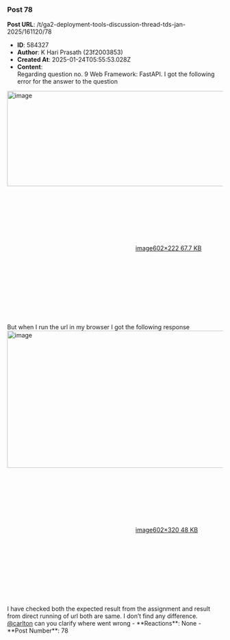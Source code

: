 ### Post 78
**Post URL**: /t/ga2-deployment-tools-discussion-thread-tds-jan-2025/161120/78
- **ID**: 584327
- **Author**: K Hari Prasath (23f2003853)
- **Created At**: 2025-01-24T05:55:53.028Z
- **Content**:  
  Regarding question no. 9 Web Framework: FastAPI. I got the following error for the answer to the question<br>
<div class="lightbox-wrapper"><a class="lightbox" href="https://europe1.discourse-cdn.com/flex013/uploads/iitm/original/3X/f/c/fcd7353786e475229734f8def393d1cda2048b0b.png" data-download-href="/uploads/short-url/A4Jp0jd7ysM6bpC12oXdbjPP0vh.png?dl=1" title="image" rel="noopener nofollow ugc"><img src="https://europe1.discourse-cdn.com/flex013/uploads/iitm/original/3X/f/c/fcd7353786e475229734f8def393d1cda2048b0b.png" alt="image" data-base62-sha1="A4Jp0jd7ysM6bpC12oXdbjPP0vh" width="602" height="222"><div class="meta"><svg class="fa d-icon d-icon-far-image svg-icon" aria-hidden="true"><use href="#far-image"></use></svg><span class="filename">image</span><span class="informations">602×222 67.7 KB</span><svg class="fa d-icon d-icon-discourse-expand svg-icon" aria-hidden="true"><use href="#discourse-expand"></use></svg></div></a></div><br>
But when I run the url in my browser  I got the following response<br>
<div class="lightbox-wrapper"><a class="lightbox" href="https://europe1.discourse-cdn.com/flex013/uploads/iitm/original/3X/3/2/3275c782991af68b7160960aa59b153c8e3ee947.png" data-download-href="/uploads/short-url/7codiS7XrSgjFgmHrFUbJvgdxGv.png?dl=1" title="image" rel="noopener nofollow ugc"><img src="https://europe1.discourse-cdn.com/flex013/uploads/iitm/original/3X/3/2/3275c782991af68b7160960aa59b153c8e3ee947.png" alt="image" data-base62-sha1="7codiS7XrSgjFgmHrFUbJvgdxGv" width="602" height="320"><div class="meta"><svg class="fa d-icon d-icon-far-image svg-icon" aria-hidden="true"><use href="#far-image"></use></svg><span class="filename">image</span><span class="informations">602×320 48 KB</span><svg class="fa d-icon d-icon-discourse-expand svg-icon" aria-hidden="true"><use href="#discourse-expand"></use></svg></div></a></div><br>
I have checked both the expected result from the assignment and result from direct running of url both are same. I don’t find any difference.<br>
<a class="mention" href="/u/carlton">@carlton</a>  can you clarify where went wrong
- **Reactions**: None
- **Post Number**: 78

